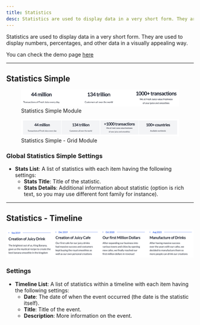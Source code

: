 ```yaml
---
title: Statistics
desc: Statistics are used to display data in a very short form. They are used to display numbers, percentages, and other data in a visually appealing way.
---
```


Statistics are used to display data in a very short form. They are used to display numbers, percentages, and other data in a visually appealing way.

You can check the demo page [here](https://143910617.hs-sites-eu1.com/module-statistics)

---

## Statistics Simple

<figure>
  <img src="./statistics-simple.png" alt="Screenshot of Statistics Simple Module" />
  <figcaption>Statistics Simple Module</figcaption>
</figure>

<figure>
  <img src="./statistics-simple-grid.png" alt="Screenshot of Statistics Simple Module but in Grid form" />
  <figcaption>Statistics Simple - Grid Module</figcaption>
</figure>

### Global Statistics Simple Settings
- **Stats List**: A list of statistics with each item having the following settings:
  - **Stats Title**: Title of the statistic.
  - **Stats Details**: Additional information about statistic (option is rich text, so you may use different font family for instance).

---

## Statistics - Timeline

<img src="./statistics-timeline.png" alt="Screenshot of the Statistics Timeline Module" />

### Settings
- **Timeline List**: A list of statistics within a timeline with each item having the following settings:
  - **Date**: The date of when the event occurred (the date is the statistic itself).
  - **Title**: Title of the event.
  - **Description**: More information on the event.
